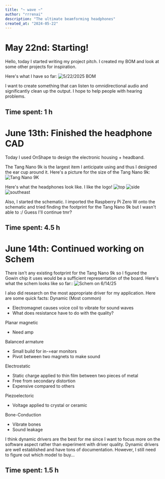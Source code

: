 ```yaml
---
title: "~ wave ~"
author: "rrrenai"
description: "The ultimate beamforming headphones"
created_at: "2024-05-22"
---
```

# May 22nd: Starting!

Hello, today I started writing my project pitch. I created my BOM and look at some other projects for inspiration.

Here's what I have so far:
![5/22/2025 BOM](./journal_images/5.22_BOM.png)

I want to create something that can listen to omnidirectional audio and significantly clean up the output. I hope to help people with hearing problems.

**Time spent: 1 h**
---
# June 13th: Finished the headphone CAD

Today I used OnShape to design the electronic housing + headband.

The Tang Nano 9k is the largest item I anticipate using and thus I designed the ear cup around it. Here's a picture for the size of the Tang Nano 9k:
![Tang Nano 9K](./journal_images/tang_nano_size.png)

Here's what the headphones look like. I like the logo!
![top](./journal_images/cad_top.PNG)
![side](./journal_images/cad_right.PNG)
![southeast](./journal_images/cad_se.PNG)

Also, I started the schematic. I imported the Raspberry Pi Zero W onto the schematic and tried finding the footprint for the Tang Nano 9k but I wasn't able to :/ Guess I'll continue tmr? 

**Time spent: 4.5 h**
---
# June 14th: Continued working on Schem

There isn't any existing footprint for the Tang Nano 9k so I figured the Gowin chip it uses would be a sufficient representation of the board. Here's what the schem looks like so far::
![Schem on  6/14/25](./journal_images/6-14-25_schem.PNG)

I also did research on the most appropriate driver for my application. Here are some quick facts:
Dynamic (Most common)
- Electromagnet causes voice coil to vibrate for sound waves
- What does resistance have to do with the quality?

Planar magnetic
- Need amp

Balanced armature
- Small build for in-=ear monitors
- Pivot between two magnets to make sound

Electrostatic
- Static charge applied to thin film between two pieces of metal
- Free from secondary distortion
- Expensive compared to others

Piezoelectoric
- Voltage applied to crystal or ceramic

Bone-Conduction
- Vibrate bones
- Sound leakage

I think dynamic drivers are the best for me since I want to focus more on the software aspect rather than experiment with driver quality. Dynamic drivers are well established and have tons of documentation. However, I still need to figure out which model to buy...

**Time spent: 1.5 h**
---